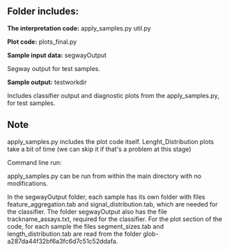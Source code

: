 
Folder includes:
------

**The interpretation code:**
apply_samples.py
util.py

**Plot code:**
plots_final.py 

**Sample input data:** segwayOutput

Segway output for test samples.

**Sample output:** testworkdir


Includes classifier output and diagnostic plots from the apply_samples.py, for test samples.

Note
------
apply_samples.py includes the plot code itself. Lenght_Distribution plots take a bit of time (we can skip it if that's a problem at this stage)


Command line run: 

apply_samples.py can be run from within the main directory with no modifications. 

In the segwayOutput folder, each sample has its own folder with files feature_aggregation.tab and signal_distribution.tab, which are needed for the classifier. The folder segwayOutput also has the file trackname_assays.txt, required for the classifier. 
For the plot section of the code, for each sample the files segment_sizes.tab and length_distribution.tab are read from the folder glob-a287da44f32bf6a3fc6d7c51c52ddafa. 



